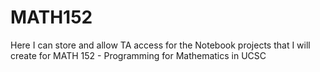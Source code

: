 # MATH152

Here I can store and allow TA access for the Notebook projects that I will create for MATH 152 - Programming for Mathematics in UCSC
